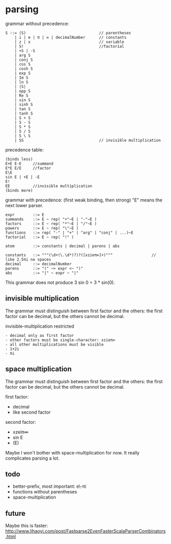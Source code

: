 # parsing

grammar without precedence:

    S ::= (S)                                // parentheses
        | i | e | π | ∞ | decimalNumber      // constants
        | z | x                              // variable
        | S!                                 //factorial
        | +S | -S
        | arg S
        | conj S
        | cos S
        | cosh S
        | exp S
        | Im S
        | ln S
        | |S|
        | opp S
        | Re S
        | sin S
        | sinh S
        | tan S
        | tanh S
        | S + S     
        | S - S     
        | S * S     
        | S / S     
        | S \ S
        | SS                                 // invisible multiplication
        
precedence table:

    (binds less)
    E+E E-E     //summand
    E*E E/E     //factor
    E\E
    sin E | +E | -E
    E!
    EE          //invisible multiplication
    (binds more)


grammar with precedence:
(first weak binding, then strong)
"E" means the next lower parser.

    expr        ::= E
    summands    ::= E ~ rep( "+"~E | "-"~E )
    factors     ::= E ~ rep( "*"~E | "/"~E )
    powers      ::= E ~ rep( "\"~E )
    functions   ::= rep( "-" | "+" | "arg" | "conj" | ...)~E
    factorial   ::= E ~ rep( "!" )
    
    atom        ::= constants | decimal | parens | abs
    
    constants   ::= """(\d+(\.\d*)?)?([xzieπ∞]+)"""                 // like 2.5πi no spaces
    decimal     ::= decimalNumber
    parens      ::= "(" ~> expr <~ ")" 
    abs         ::= "|" ~ expr ~ "|"
    
This grammar does not produce 3 sin 0 = 3 * sin(0).

## invisible multiplication

The grammar must distinguish between first factor and the others:
the first factor can be decimal, but the others cannot be decimal. 

invisible-multiplication restricted

    - decimal only as first factor
    - other factors must be single-character: xzieπ∞
    - all other multiplications must be visible
    - 1+2i
    - πi

## space multiplication

The grammar must distinguish between first factor and the others:
the first factor can be decimal, but the others cannot be decimal. 

first factor:
- decimal
- like second factor

second factor:
- xzeiπ∞
- sin E
- (E)

Maybe I won't bother with space-multiplication for now.
It really complicates parsing a lot.


## todo

* better-prefix, most important: e\\-πi
* functions without parentheses
* space-multiplication

## future

Maybe this is faster: 
http://www.lihaoyi.com/post/Fastparse2EvenFasterScalaParserCombinators.html
